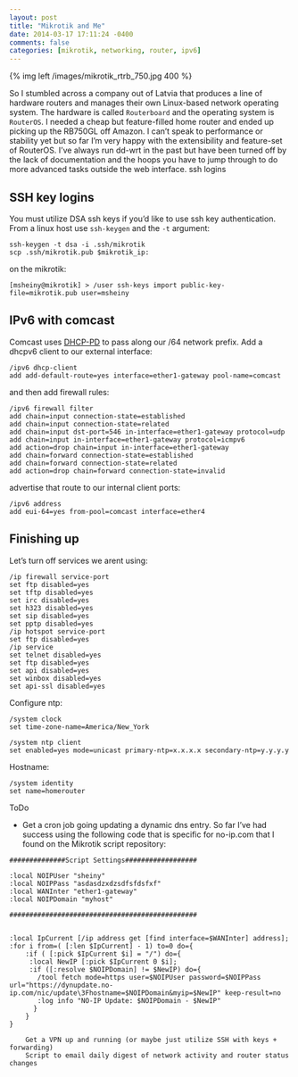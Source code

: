 ```yaml
---
layout: post
title: "Mikrotik and Me"
date: 2014-03-17 17:11:24 -0400
comments: false
categories: [mikrotik, networking, router, ipv6]
---
```


{% img left /images/mikrotik_rtrb_750.jpg 400 %}

So I stumbled across a company out of Latvia that produces a line of hardware routers
and manages their own Linux-based network operating system. The hardware is called
`Routerboard` and the operating system is `RouterOS`. I needed a cheap but feature-filled home router and ended up picking up the RB750GL off Amazon. I can’t speak to performance or stability yet but so far I’m very happy with the extensibility and feature-set of RouterOS. I’ve always run dd-wrt in the past but have been turned off by the lack of documentation and the hoops you have to jump through to do more advanced tasks outside the web interface.
ssh logins

## SSH key logins ###
You must utilize DSA ssh keys if you’d like to use ssh key authentication. From a linux host use `ssh-keygen` and the `-t` argument:

```
ssh-keygen -t dsa -i .ssh/mikrotik
scp .ssh/mikrotik.pub $mikrotik_ip:
```

on the mikrotik:

    
```
[msheiny@mikrotik] > /user ssh-keys import public-key-file=mikrotik.pub user=msheiny
```

## IPv6 with comcast ##

Comcast uses [DHCP-PD](http://tools.ietf.org/html/rfc3633) to pass along our /64 network prefix. Add a dhcpv6 client to our external interface:

```
/ipv6 dhcp-client
add add-default-route=yes interface=ether1-gateway pool-name=comcast
```

and then add firewall rules:

```
/ipv6 firewall filter
add chain=input connection-state=established
add chain=input connection-state=related
add chain=input dst-port=546 in-interface=ether1-gateway protocol=udp
add chain=input in-interface=ether1-gateway protocol=icmpv6
add action=drop chain=input in-interface=ether1-gateway
add chain=forward connection-state=established
add chain=forward connection-state=related
add action=drop chain=forward connection-state=invalid
```

advertise that route to our internal client ports:

```
/ipv6 address
add eui-64=yes from-pool=comcast interface=ether4    
```


## Finishing up ##

Let’s turn off services we arent using:

```
/ip firewall service-port
set ftp disabled=yes
set tftp disabled=yes
set irc disabled=yes
set h323 disabled=yes
set sip disabled=yes
set pptp disabled=yes
/ip hotspot service-port
set ftp disabled=yes
/ip service
set telnet disabled=yes
set ftp disabled=yes
set api disabled=yes
set winbox disabled=yes
set api-ssl disabled=yes
```

Configure ntp:

```
/system clock
set time-zone-name=America/New_York

/system ntp client
set enabled=yes mode=unicast primary-ntp=x.x.x.x secondary-ntp=y.y.y.y
```

Hostname:

```
/system identity
set name=homerouter
```

ToDo

* Get a cron job going updating a dynamic dns entry. So far I’ve had success using the following code that is specific for no-ip.com that I found on the Mikrotik script repository:

```
##############Script Settings##################

:local NOIPUser "sheiny"
:local NOIPPass "asdasdzxdzsdfsfdsfxf"
:local WANInter "ether1-gateway"
:local NOIPDomain "myhost"

###############################################


:local IpCurrent [/ip address get [find interface=$WANInter] address];
:for i from=( [:len $IpCurrent] - 1) to=0 do={
    :if ( [:pick $IpCurrent $i] = "/") do={
     :local NewIP [:pick $IpCurrent 0 $i];
     :if ([:resolve $NOIPDomain] != $NewIP) do={
       /tool fetch mode=https user=$NOIPUser password=$NOIPPass url="https://dynupdate.no-ip.com/nic/update\3Fhostname=$NOIPDomain&myip=$NewIP" keep-result=no
       :log info "NO-IP Update: $NOIPDomain - $NewIP"
      }
    }
}

    Get a VPN up and running (or maybe just utilize SSH with keys + forwarding)
    Script to email daily digest of network activity and router status changes

```
